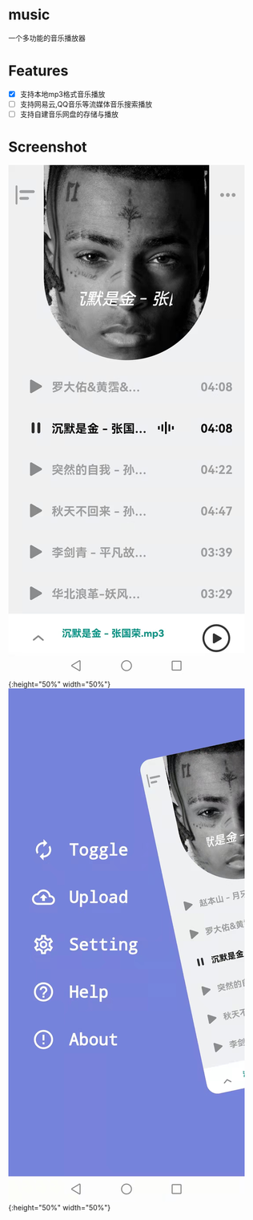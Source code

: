 # music
一个多功能的音乐播放器
# Features

- [x] 支持本地mp3格式音乐播放
- [ ] 支持网易云,QQ音乐等流媒体音乐搜索播放
- [ ] 支持自建音乐网盘的存储与播放

# Screenshot

![截图](https://github.com/Chi-Kai/flutter_music/blob/main/images/sreenshot1.jpeg){:height="50%" width="50%"}
![截图](https://github.com/Chi-Kai/flutter_music/blob/main/images/sreenshot2.jpeg){:height="50%" width="50%"}
